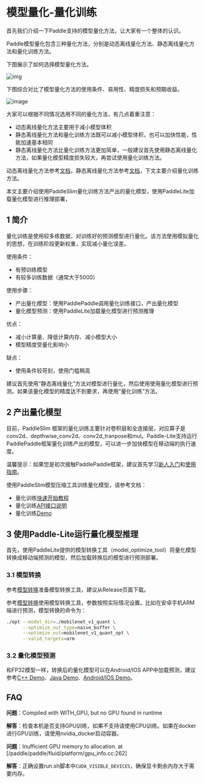 # 模型量化-量化训练

首先我们介绍一下Paddle支持的模型量化方法，让大家有一个整体的认识。

Paddle模型量化包含三种量化方法，分别是动态离线量化方法、静态离线量化方法和量化训练方法。

下图展示了如何选择模型量化方法。

![img](https://user-images.githubusercontent.com/52520497/95644539-e7f23500-0ae9-11eb-80a8-596cfb285e17.png)

下图综合对比了模型量化方法的使用条件、易用性、精度损失和预期收益。

![image](https://user-images.githubusercontent.com/52520497/118938675-7b91bb00-b981-11eb-9666-706d3828f216.png)


大家可以根据不同情况选用不同的量化方法，有几点着重注意：
* 动态离线量化方法主要用于减小模型体积
* 静态离线量化方法和量化训练方法既可以减小模型体积，也可以加快性能，性能加速基本相同
* 静态离线量化方法比量化训练方法更加简单，一般建议首先使用静态离线量化方法，如果量化模型精度损失较大，再尝试使用量化训练方法。

动态离线量化方法参考[文档](./quant_post_dynamic)，静态离线量化方法参考[文档](./quant_post_static)，下文主要介绍量化训练方法。

本文主要介绍使用PaddleSlim量化训练方法产出的量化模型，使用PaddleLite加载量化模型进行推理部署，

## 1 简介

量化训练是使用较多练数据，对训练好的预测模型进行量化。该方法使用模拟量化的思想，在训练阶段更新权重，实现减小量化误差。

使用条件：
* 有预训练模型
* 有较多训练数据（通常大于5000）

使用步骤：
* 产出量化模型：使用PaddlePaddle调用量化训练接口，产出量化模型
* 量化模型预测：使用PaddleLite加载量化模型进行预测推理

优点：
* 减小计算量、降低计算内存、减小模型大小
* 模型精度受量化影响小

缺点：
* 使用条件较苛刻，使用门槛稍高

建议首先使用“静态离线量化”方法对模型进行量化，然后使用使用量化模型进行预测。如果该量化模型的精度达不到要求，再使用“量化训练”方法。

## 2 产出量化模型

目前，PaddleSlim 框架的量化训练主要针对卷积层和全连接层，对应算子是conv2d、depthwise_conv2d、conv2d_tranpose和mul。Paddle-Lite支持运行PaddlePaddle框架量化训练产出的模型，可以进一步加快模型在移动端的执行速度。

温馨提示：如果您是初次接触PaddlePaddle框架，建议首先学习[新人入门](https://www.paddlepaddle.org.cn/documentation/docs/zh/beginners_guide/index_cn.html)和[使用指南](https://www.paddlepaddle.org.cn/documentation/docs/zh/advanced_guide/index_cn.html)。

使用PaddleSlim模型压缩工具训练量化模型，请参考文档：
* 量化训练[快速开始教程](https://paddleslim.readthedocs.io/zh_CN/latest/quick_start/quant_aware_tutorial.html)
* 量化训练[API接口说明](https://paddleslim.readthedocs.io/zh_CN/latest/api_cn/quantization_api.html)
* 量化训练[Demo](https://github.com/PaddlePaddle/PaddleSlim/tree/develop/demo/quant/quant_aware)

## 3 使用Paddle-Lite运行量化模型推理

首先，使用PaddleLite提供的模型转换工具（model_optimize_tool）将量化模型转换成移动端预测的模型，然后加载转换后的模型进行预测部署。

### 3.1 模型转换

参考[模型转换](../user_guides/model_optimize_tool)准备模型转换工具，建议从Release页面下载。

参考[模型转换](../user_guides/model_optimize_tool)使用模型转换工具，参数按照实际情况设置。比如在安卓手机ARM端进行预测，模型转换的命令为：
```bash
./opt --model_dir=./mobilenet_v1_quant \
      --optimize_out_type=naive_buffer \
      --optimize_out=mobilenet_v1_quant_opt \
      --valid_targets=arm
```

### 3.2 量化模型预测

和FP32模型一样，转换后的量化模型可以在Android/IOS APP中加载预测，建议参考[C++ Demo](../quick_start/cpp_demo)、[Java Demo](../quick_start/java_demo)、[Android/IOS Demo](../demo_guides/android_app_demo)。


## FAQ

**问题**：Compiled with WITH_GPU, but no GPU found in runtime

**解答**：检查本机是否支持GPU训练，如果不支持请使用CPU训练。如果在docker进行GPU训练，请使用nvidia_docker启动容器。

**问题**：Inufficient GPU memory to allocation. at [/paddle/paddle/fluid/platform/gpu_info.cc:262]
  
**解答**：正确设置run.sh脚本中`CUDA_VISIBLE_DEVICES`，确保显卡剩余内存大于需要内存。
